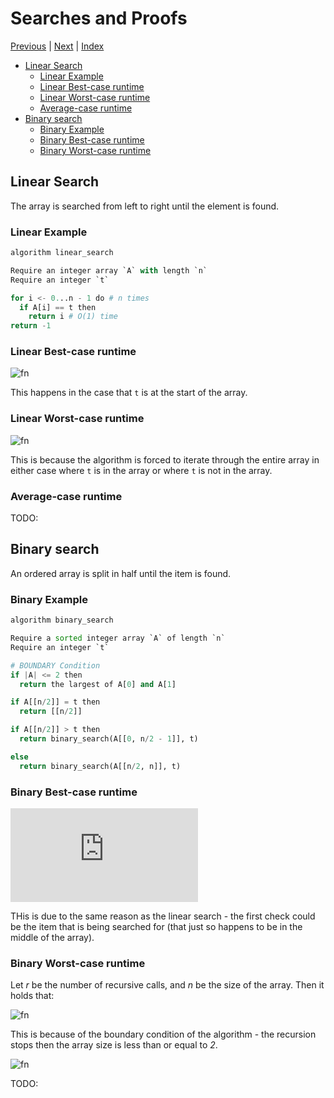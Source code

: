 # Searches and Proofs <!-- omit in toc -->

[Previous][prev] | [Next][next] | [Index][index]

[prev]: ./01ram-model.md
[next]: ./index.md
[index]: ./index.md

- [Linear Search](#linear-search)
  - [Linear Example](#linear-example)
  - [Linear Best-case runtime](#linear-best-case-runtime)
  - [Linear Worst-case runtime](#linear-worst-case-runtime)
  - [Average-case runtime](#average-case-runtime)
- [Binary search](#binary-search)
  - [Binary Example](#binary-example)
  - [Binary Best-case runtime](#binary-best-case-runtime)
  - [Binary Worst-case runtime](#binary-worst-case-runtime)

## Linear Search

The array is searched from left to right until the element is found.

### Linear Example

```py
algorithm linear_search

Require an integer array `A` with length `n`
Require an integer `t`

for i <- 0...n - 1 do # n times
  if A[i] == t then
    return i # O(1) time
return -1
```

### Linear Best-case runtime

![fn](<https://latex.codecogs.com/svg.latex?\inline O(1) >)

This happens in the case that `t` is at the start of the array.

### Linear Worst-case runtime

![fn](<https://latex.codecogs.com/svg.latex?\inline O(n) >)

This is because the algorithm is forced to iterate through the entire array in either case where `t` is in the array or where `t` is not in the array.

### Average-case runtime

TODO: 

## Binary search

An ordered array is split in half until the item is found.

### Binary Example

```py
algorithm binary_search

Require a sorted integer array `A` of length `n`
Require an integer `t`

# BOUNDARY Condition
if |A| <= 2 then
  return the largest of A[0] and A[1]

if A[[n/2]] = t then
  return [[n/2]]

if A[[n/2]] > t then
  return binary_search(A[[0, n/2 - 1]], t)

else
  return binary_search(A[[n/2, n]], t)
```

### Binary Best-case runtime

![fn](<https://latex.codecogs.com/svg.latex?O(1)>)

THis is due to the same reason as the linear search - the first check could be the item that is being searched for (that just so happens to be in the middle of the array).

### Binary Worst-case runtime

Let _r_ be the number of recursive calls, and _n_ be the size of the array. Then it holds that:

![fn](<https://latex.codecogs.com/svg.latex?\frac{n}{2^r} \leq 2>)

This is because of the boundary condition of the algorithm - the recursion stops then the array size is less than or equal to _2_.

![fn](<https://latex.codecogs.com/svg.latex?\therefore n\leq 2^{r+1}\implies \log n\leq (r+1) \log 2>)

TODO: